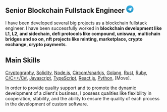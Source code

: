 ## Senior Blockchain Fullstack Engineer <a href="https://t.me/ruymaster"><img height="24" src="https://github.com/ruymaster/ruymaster/blob/main/assets/icons/telegram.png?raw=true"></a> 
I have been developed several big projects as a blockchain fullstack engineer. I have been successfully worked in <b>blockchain development like L1, L2, and sidechain, defi protocols like compound, uniswap, multichain bridges and so on, nft projects like minting, marketplace, crypto exchange, crypto payments</b>.

## Main Skills 
[Cryptography](https://cryptobook.nakov.com/), [Solidity](http://solidityproject.com/),  [Node.js](https://nodejs.org/), [Circom/snarkjs](https://docs.circom.io/), [Golang](https://go.dev/), [Rust](https://www.rust-lang.org/), [Ruby](https://www.ruby-lang.org/), [C/C++/C#](https://www.cplusplus.com/),  [Javascript](https://www.javascript.com/),  [TypeScript](https://www.typescriptlang.org/), [React.js](https://reactjs.org/), [Python](https://www.python.org/), [Move].

In order to provide quality support and to promote the dynamic development of a client's business, I possess qualities like flexibility in cooperation, stability, and the ability to ensure the quality of each process in the development of custom software.

<!----[Anurag's github stats](https://github-readme-stats.vercel.app/api?username=ruymaster&show_icons=true&theme=radical)-->
<!---- ![ruymaster's github stats](https://github-readme-stats.vercel.app/api/top-langs/?username=ruymaster&show_icons=true&theme=radical) 
 ![ruymaster's github stats](https://github-readme-stats.vercel.app/api?username=ruymaster&show_icons=true&theme=radical) 
--->


